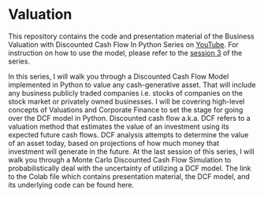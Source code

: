 # Valuation
This repository contains the code and presentation material of the Business Valuation with Discounted Cash Flow In Python Series on [YouTube](https://youtube.com/playlist?list=PLHSKzVSgP0i1ZwkyrZBQdtC_g6kYVWoe6&si=YJCLTagPy0A_n198). For instruction on how to use the model, please refer to the [session 3](https://youtu.be/DjSoSQrKhdE?si=ZiGFIKnXtN7gO7QP) of the series.  

In this series, I will walk you through a Discounted Cash Flow Model implemented in Python to value any cash-generative asset. That will include any business publicly traded companies i.e. stocks of companies on the stock market or privately owned businesses. I will be covering high-level concepts of Valuations and Corporate Finance to set the stage for going over the DCF model in Python. Discounted cash flow a.k.a. DCF refers to a valuation method that estimates the value of an investment using its expected future cash flows. DCF analysis attempts to determine the value of an asset today, based on projections of how much money that investment will generate in the future. At the last session of this series, I will walk you through a Monte Carlo Discounted Cash Flow Simulation to probabilistically deal with the uncertainty of utilizing a DCF model.
The link to the Colab file which contains presentation material, the DCF model, and its underlying code can be found here.
